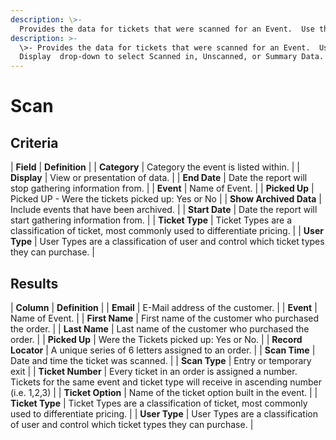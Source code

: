 ```yaml
---
description: \>-
  Provides the data for tickets that were scanned for an Event.  Use the
description: >-
  \>- Provides the data for tickets that were scanned for an Event.  Use the
  Display  drop-down to select Scanned in, Unscanned, or Summary Data.
---
```


# Scan

## Criteria

| **Field** | **Definition** |
| **Category** | Category the event is listed within. |
| **Display** | View or presentation of data. |
| **End Date** | Date the report will stop gathering information from. |
| **Event** | Name of Event. |
| **Picked Up** | Picked UP - Were the tickets picked up: Yes or No |
| **Show Archived Data** | Include events that have been archived. |
| **Start Date** | Date the report will start gathering information from. |
| **Ticket Type** | Ticket Types are a classification of ticket, most commonly used to differentiate pricing. |
| **User Type** | User Types are a classification of user and control which ticket types they can purchase. |

## Results

| **Column** | **Definition** |
| **Email** | E-Mail address of the customer. |
| **Event** | Name of Event. |
| **First Name** | First name of the customer who purchased the order. |
| **Last Name** | Last name of the customer who purchased the order. |
| **Picked Up** | Were the Tickets picked up: Yes or No. |
| **Record Locator** | A unique series of 6 letters assigned to an order. |
| **Scan Time** | Date and time the ticket was scanned. |
| **Scan Type** | Entry or temporary exit |
| **Ticket Number** | Every ticket in an order is assigned a number. Tickets for the same event and ticket type will receive in ascending number \(i.e. 1,2,3\) |
| **Ticket Option** | Name of the ticket option built in the event. |
| **Ticket Type** | Ticket Types are a classification of ticket, most commonly used to differentiate pricing. |
| **User Type** | User Types are a classification of user and control which ticket types they can purchase. |
